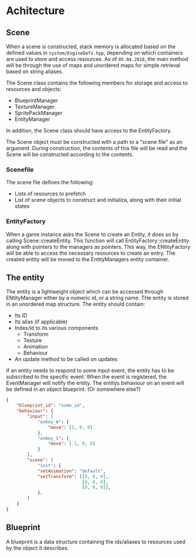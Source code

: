 # Achitecture
## Scene
When a scene is constructed, stack memory is allocated based on the defined values in `system/EngineDefs.hpp`, depending on which containers are used to store and access resources. As of `05.04.2018`, the main method will be through the use of maps and unordered maps for simple retrieval based on string aliases.

The Scene class contains the following members for storage and access to resources and objects:
* BlueprintManager
* TextureManager
* SpritePackManager
* EntityManager

In addition, the Scene class should have access to the EntityFactory.

The Scene object must be constructed with a path to a "scene file" as an argument. During construction, the contents of this file will be read and the Scene will be constructed according to the contents.

### Scenefile
The scene file defines the following:
* Lists of resources to prefetch
* List of scene objects to construct and initializa, along with their initial states

### EntityFactory
When a game instance asks the Scene to create an Entity, it does so by calling Scene::createEntity. This function will call EntityFactory::createEntity along with pointers to the managers as pointers. This way, the ENtityFactory will be able to access the necessary resources to create an entry. The created entity will be moved to the EntityManagers entity container.

## The entity
The entity is a lightweight object which can be accessed through ENtityManager either by a numeric id, or a string name.
THe entity is stored in an unordered map structure.
The entity should contain:
* Its ID
* Its alias (if applicable)
* Index/id to its various components
  * Transform
  * Texture
  * Animation
  * Behaviour
* An update method to be called on updates

If an entity needs to respond to some input event, the entity has to be subscribed to the specific event. When the event is registered, the EventManager will notify the entity. The entitys behaviour on an event will be defined in an object blueprint. (Or somewhere else?)

``` json
{
    "blueprint_id": "some_id",
    "behaviour": {
        "input": [
            "onKey_W": {
                "move": [1, 0, 0]
            },
            "onKey_S": {
                "move": [-1, 0, 0]
            }
        ],
        "scene": [
            "init": {
            "setAnimation": "default",
            "setTransform": [[0, 0, 0],
                             [0, 0, 0],
                             [0, 0, 0]],
            },
        ]
    }
}
```
## Blueprint
A blueprint is a data structure containing the ids/aliases to resources used by the object it describes.